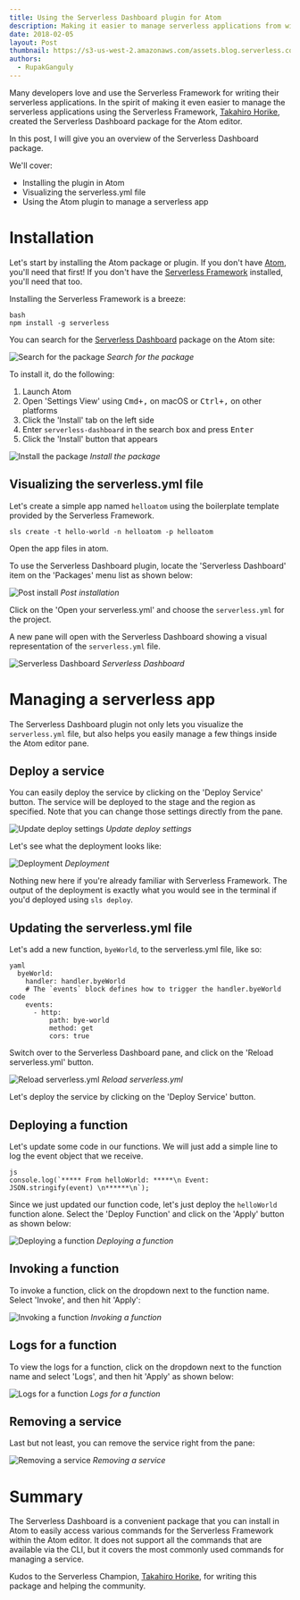 ```yaml
---
title: Using the Serverless Dashboard plugin for Atom 
description: Making it easier to manage serverless applications from within the Atom editor
date: 2018-02-05
layout: Post
thumbnail: https://s3-us-west-2.amazonaws.com/assets.blog.serverless.com/atom-editor-logo.jpeg 
authors:
  - RupakGanguly
---
```


Many developers love and use the Serverless Framework for writing their serverless applications. In the spirit of making it even easier to manage the serverless applications using the Serverless Framework, [Takahiro Horike](https://serverless.com/community/champions/takahiro-horike/), created the Serverless Dashboard package for the Atom editor.

In this post, I will give you an overview of the Serverless Dashboard package.

We'll cover:

* Installing the plugin in Atom
* Visualizing the serverless.yml file
* Using the Atom plugin to manage a serverless app

# Installation

Let's start by installing the Atom package or plugin. If you don't have [Atom](https://atom.io/), you'll need that first! If you don't have the [Serverless Framework](https://serverless.com/framework/) installed, you'll need that too.

Installing the Serverless Framework is a breeze:

```
bash
npm install -g serverless 
```

You can search for the [Serverless Dashboard](https://atom.io/packages/serverless-dashboard) package on the Atom site:

![Search for the package](https://user-images.githubusercontent.com/8188/35174727-676e17c0-fd3e-11e7-91c0-b2ccb53c6117.png)
*Search for the package*

To install it, do the following:

1. Launch Atom
1. Open 'Settings View' using <kbd>Cmd+,</kbd> on macOS or <kbd>Ctrl+,</kbd> on other platforms
1. Click the 'Install' tab on the left side
1. Enter `serverless-dashboard` in the search box and press <kbd>Enter</kbd>
1. Click the 'Install' button that appears

![Install the package](https://user-images.githubusercontent.com/8188/35175208-934451dc-fd40-11e7-8111-f7af675d0d06.png)
*Install the package*

## Visualizing the serverless.yml file

Let's create a simple app named `helloatom` using the boilerplate template provided by the Serverless Framework.

```
sls create -t hello-world -n helloatom -p helloatom
```

Open the app files in atom. 

To use the Serverless Dashboard plugin, locate the 'Serverless Dashboard' item on the 'Packages' menu list as shown below:

![Post install](https://user-images.githubusercontent.com/8188/35174627-0685b0b2-fd3e-11e7-85f0-a4b83d6b7edb.png)
*Post installation*

Click on the 'Open your serverless.yml' and choose the `serverless.yml` for the project.

A new pane will open with the Serverless Dashboard showing a visual representation of the `serverless.yml` file.

![Serverless Dashboard](https://user-images.githubusercontent.com/8188/35176844-8e8f42a6-fd49-11e7-9bb1-866a9954c2ee.png)
*Serverless Dashboard*

# Managing a serverless app

The Serverless Dashboard plugin not only lets you visualize the `serverless.yml` file, but also helps you easily manage a few things inside the Atom editor pane. 

## Deploy a service

You can easily deploy the service by clicking on the 'Deploy Service' button. The service will be deployed to the stage and the region as specified. Note that you can change those settings directly from the pane.

![Update deploy settings](https://user-images.githubusercontent.com/8188/35177082-09db1f7e-fd4b-11e7-8610-01cca5d31f78.png)
*Update deploy settings*

Let's see what the deployment looks like:

![Deployment](https://user-images.githubusercontent.com/8188/35177180-8d13569a-fd4b-11e7-8460-04efaeffa9f1.png)
*Deployment*

Nothing new here if you're already familiar with Serverless Framework. The output of the deployment is exactly what you would see in the terminal if you'd deployed using `sls deploy`.

## Updating the serverless.yml file

Let's add a new function, `byeWorld`, to the serverless.yml file, like so:

```
yaml
  byeWorld:
    handler: handler.byeWorld
    # The `events` block defines how to trigger the handler.byeWorld code
    events:
      - http:
          path: bye-world
          method: get
          cors: true
```
Switch over to the Serverless Dashboard pane, and click on the 'Reload serverless.yml' button. 

![Reload serverless.yml](https://user-images.githubusercontent.com/8188/35177381-df382e18-fd4c-11e7-85fe-091dc6af5131.png)
*Reload serverless.yml*

Let's deploy the service by clicking on the 'Deploy Service' button.

## Deploying a function

Let's update some code in our functions. We will just add a simple line to log the event object that we receive.

```
js
console.log(`***** From helloWorld: *****\n Event: JSON.stringify(event) \n******\n`);
```

Since we just updated our function code, let's just deploy the `helloWorld` function alone. Select the 'Deploy Function' and click on the 'Apply' button as shown below:

![Deploying a function](https://user-images.githubusercontent.com/8188/35177812-f83dd6ac-fd50-11e7-8ca6-e387246bf336.png)
*Deploying a function*

## Invoking a function

To invoke a function, click on the dropdown next to the function name. Select 'Invoke', and then hit 'Apply':

![Invoking a function](https://user-images.githubusercontent.com/8188/35177846-4ac02740-fd51-11e7-8a53-fb3f8803a0e6.png)
*Invoking a function*

## Logs for a function

To view the logs for a function, click on the dropdown next to the function name and select 'Logs', and then hit 'Apply' as shown below:

![Logs for a function](https://user-images.githubusercontent.com/8188/35177865-86666390-fd51-11e7-9c67-0e851dbbf2dd.png)
*Logs for a function*

## Removing a service

Last but not least, you can remove the service right from the pane:

![Removing a service](https://user-images.githubusercontent.com/8188/35177901-e1ca1664-fd51-11e7-838b-ccf3432e901b.png)
*Removing a service*

# Summary

The Serverless Dashboard is a convenient package that you can install in Atom to easily access various commands for the Serverless Framework within the Atom editor. It does not support all the commands that are available via the CLI, but it covers the most commonly used commands for managing a service.

Kudos to the Serverless Champion, [Takahiro Horike](https://serverless.com/community/champions/takahiro-horike/), for writing this package and helping the community.
